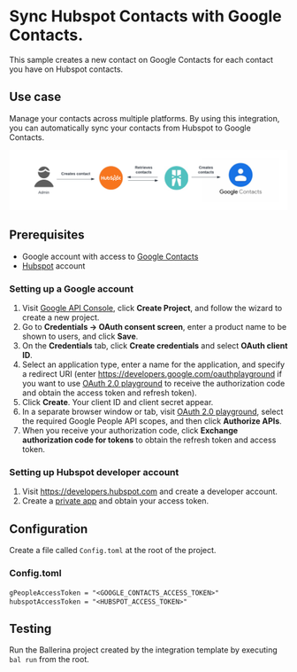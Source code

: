 # Sync Hubspot Contacts with Google Contacts.
This sample creates a new contact on Google Contacts for each contact you have on Hubspot contacts.

## Use case
Manage your contacts across multiple platforms. By using this integration, you can automatically sync your contacts from Hubspot to Google Contacts.

![Flow diagram](/hubspot-contacts-to-google-contacts/docs/images/flow.png)

## Prerequisites
* Google account with access to [Google Contacts](https://contacts.google.com/)
* [Hubspot](https://www.hubspot.com/home-page) account

### Setting up a Google account
1. Visit [Google API Console](https://console.developers.google.com), click **Create Project**, and follow the wizard to create a new project.
2. Go to **Credentials -> OAuth consent screen**, enter a product name to be shown to users, and click **Save**.
3. On the **Credentials** tab, click **Create credentials** and select **OAuth client ID**. 
4. Select an application type, enter a name for the application, and specify a redirect URI (enter https://developers.google.com/oauthplayground if you want to use 
[OAuth 2.0 playground](https://developers.google.com/oauthplayground) to receive the authorization code and obtain the 
access token and refresh token). 
5. Click **Create**. Your client ID and client secret appear. 
6. In a separate browser window or tab, visit [OAuth 2.0 playground](https://developers.google.com/oauthplayground), select the required Google People API scopes, and then click **Authorize APIs**.
7. When you receive your authorization code, click **Exchange authorization code for tokens** to obtain the refresh token and access token.

### Setting up Hubspot developer account
1. Visit https://developers.hubspot.com and create a developer account.
2. Create a [private app](https://developers.hubspot.com/docs/api/private-apps) and obtain your access token.

## Configuration
Create a file called `Config.toml` at the root of the project.

### Config.toml 
```
gPeopleAccessToken = "<GOOGLE_CONTACTS_ACCESS_TOKEN>"
hubspotAccessToken = "<HUBSPOT_ACCESS_TOKEN>"
```

## Testing
Run the Ballerina project created by the integration template by executing `bal run` from the root. 
